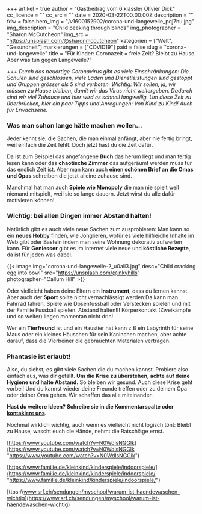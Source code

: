 +++
artikel = true
author = "Gastbeitrag vom 6.klässler Olivier Dick"
cc_licence = ""
cc_src = ""
date = 2020-03-22T00:00:00Z
description = ""
fdw = false
hero_img = "/v1600152902/corona-und-langeweile_pqj7hu.jpg"
img_description = "Child peeking through blinds"
img_photographer = "Sharon McCutcheon"
img_src = "https://unsplash.com/@sharonmccutcheon"
kategorien = ["Welt", "Gesundheit"]
markierungen = ["COVID19"]
paid = false
slug = "corona-und-langeweile"
title = "Für Kinder: Coronazeit = freie Zeit? Bleibt zu Hause. Aber was tun gegen Langeweile?"

+++
_Durch das neuartige Coronavirus gibt es viele Einschränkungen: Die Schulen sind geschlossen, viele Läden und Dienstleistungen sind gestoppt und Gruppen grösser als 5 sind verboten. Wichtig: Wir sollen, ja, wir müssen zu Hause bleiben, damit wir das Virus nicht weitergeben. Dadurch sind wir viel Zuhause und hier wird es schnell langweilig. Um diese Zeit zu überbrücken, hier ein paar Tipps und Anregungen: Von Kind zu Kind! Auch für Erwachsene._

### Was man schon lange hätte machen wollen...

​Jeder kennt sie; die Sachen, die man einmal anfängt, aber nie fertig bringt, weil einfach die Zeit fehlt. Doch jetzt hast du die Zeit dafür.

Da ist zum Beispiel das angefangene **Buch** das herum liegt und man fertig lesen kann oder das **chaotische Zimmer** das aufgeräumt werden muss für das endlich Zeit ist. Aber man kann auch **einen schönen Brief an die Omas und Opas** schreiben die jetzt alleine zuhause sind.

Manchmal hat man auch **Spiele wie Monopoly** die man nie spielt weil niemand mitspielt, weil sie so lange dauern. Jetzt wirst du alle dafür motivieren können!

### Wichtig: bei allen Dingen immer Abstand halten!

Natürlich gibt es auch viele neue Sachen zum ausprobieren: Man kann so ein **neues Hobby** finden, wie Jonglieren, wofür es viele hilfreiche Inhalte im Web gibt oder Basteln indem man seine Wohnung dekorativ aufwerten kann. Für **Geniesser** gibt es im Internet viele neue und **köstliche Rezepte**, da ist für jeden was dabei.

{{< image img="corona-und-langeweile-2_u0aii3.jpg" desc="Child cracking egg into bowl" src="https://unsplash.com/@inkyhills" photographer="Callum Hill" >}}

Oder vielleicht haben deine Eltern ein **Instrument**, dass du lernen kannst. Aber auch der **Sport** sollte nicht vernachlässigt werden:Da kann man Fahrrad fahren, Spiele wie Dosenfussball oder Verstecken spielen und mit der Familie Fussball spielen. Abstand halten!!! Körperkontakt (Zweikämpfe und so weiter) liegen momentan nicht drin!

Wer ein **Tierfreund** ist und ein Haustier hat kann z.B ein Labyrinth für seine Maus oder ein kleines Häuschen für sein Kaninchen machen, aber achte darauf, dass die Vierbeiner die gebrauchten Materialen vertragen.

### Phantasie ist erlaubt!

Also, du siehst, es gibt viele Sachen die du machen kannst. Probiere also einfach aus, was dir gefällt. **Um die Krise zu überstehen, achte auf deine Hygiene und halte Abstand.** So bleiben wir gesund. Auch diese Krise geht vorbei! Und du kannst wieder deine Freunde treffen oder zu deinem Opa oder deiner Oma gehen. Wir schaffen das alle miteinander.​

**Hast du weitere Ideen? Schreibe sie in die Kommentarspalte oder** [**kontakiere uns**](https://www.chinderzytig.ch/kontakt/)**.**

Nochmal wirklich wichtig, auch wenn es vielleicht nicht logisch tönt: Bleibt zu Hause, wascht euch die Hände, nehmt die Ratschläge ernst.

[https://www.youtube.com/watch?v=N0WdlsNGGlk](https://www.youtube.com/watch?v=N0WdlsNGGlk "https://www.youtube.com/watch?v=N0WdlsNGGlk")

[https://www.familie.de/kleinkind/kinderspiele/indoorspiele/](https://www.familie.de/kleinkind/kinderspiele/indoorspiele/ "https://www.familie.de/kleinkind/kinderspiele/indoorspiele/")

[ttps://www.srf.ch/sendungen/myschool/warum-ist-haendewaschen-wichtig](https://www.srf.ch/sendungen/myschool/warum-ist-haendewaschen-wichtig)